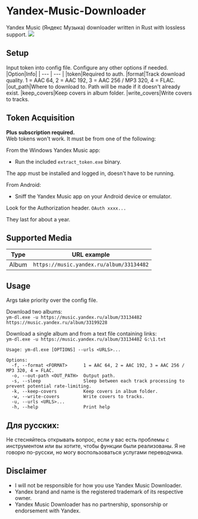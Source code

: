 # Yandex-Music-Downloader
Yandex Music (Яндекс Музыка) downloader written in Rust with lossless support.
![](https://i.imgur.com/mQrzTfQ.png)

## Setup
Input token into config file.
Configure any other options if needed.
|Option|Info|
| --- | --- |
|token|Required to auth.
|format|Track download quality. 1 = AAC 64, 2 = AAC 192, 3 = AAC 256 / MP3 320, 4 = FLAC.
|out_path|Where to download to. Path will be made if it doesn't already exist.
|keep_covers|Keep covers in album folder.
|write_covers|Write covers to tracks.

## Token Acquisition
**Plus subscription required.**    
Web tokens won't work. It must be from one of the following:

From the Windows Yandex Music app:    
- Run the included `extract_token.exe` binary.

The app must be installed and logged in, doesn't have to be running.

From Android:    
- Sniff the Yandex Music app on your Android device or emulator.

Look for the Authorization header. `OAuth xxxx...`

They last for about a year.

## Supported Media
|Type|URL example|
| --- | --- |
|Album|`https://music.yandex.ru/album/33134482`

## Usage
Args take priority over the config file.

Download two albums:   
`ym-dl.exe -u https://music.yandex.ru/album/33134482 https://music.yandex.ru/album/33199228`

Download a single album and from a text file containing links:   
`ym-dl.exe -u https://music.yandex.ru/album/33134482 G:\1.txt`

```
Usage: ym-dl.exe [OPTIONS] --urls <URLS>...

Options:
  -f, --format <FORMAT>      1 = AAC 64, 2 = AAC 192, 3 = AAC 256 / MP3 320, 4 = FLAC.
  -o, --out-path <OUT_PATH>  Output path.
  -s, --sleep                Sleep between each track processing to prevent potential rate-limiting.
  -k, --keep-covers          Keep covers in album folder.
  -w, --write-covers         Write covers to tracks.
  -u, --urls <URLS>...
  -h, --help                 Print help
```

## Для русских:
Не стесняйтесь открывать вопрос, если у вас есть проблемы с инструментом или вы хотите, чтобы функции были реализованы. Я не говорю по-русски, но могу воспользоваться услугами переводчика.

## Disclaimer
- I will not be responsible for how you use Yandex Music Downloader.    
- Yandex brand and name is the registered trademark of its respective owner.    
- Yandex Music Downloader has no partnership, sponsorship or endorsement with Yandex.
